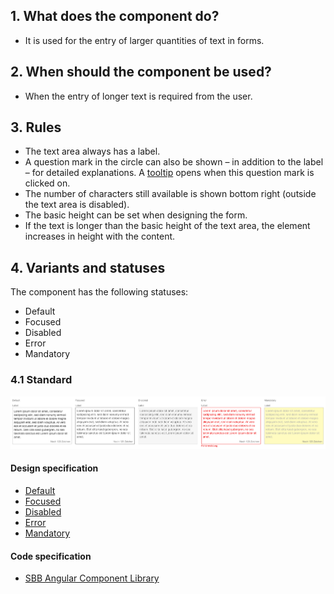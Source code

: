 ## 1. What does the component do? 
* It is used for the entry of larger quantities of text in forms.


## 2. When should the component be used?
* When the entry of longer text is required from the user.


## 3. Rules 
* The text area always has a label.
* A question mark in the circle can also be shown – in addition to the label – for detailed explanations. A [tooltip](https://digital.sbb.ch/en/webapps/components/tooltip) opens when this question mark is clicked on.
* The number of characters still available is shown bottom right (outside the text area is disabled).
* The basic height can be set when designing the form.
* If the text is longer than the basic height of the text area, the element increases in height with the content.


## 4. Variants and statuses
The component has the following statuses:
* Default
* Focused
* Disabled
* Error
* Mandatory

### 4.1 Standard
![Image of the text area component](https://raw.githubusercontent.com/sbb-design-systems/design-system-webapp-documentation/master/documentation/components/textarea/images/Textarea_Default.png 'class: image')

#### Design specification
* [Default](https://www.sketch.com/s/58b25e4c-bf9c-4f74-973f-503538fcbea2/a/wd5Qaq#Inspector)
* [Focused](https://www.sketch.com/s/58b25e4c-bf9c-4f74-973f-503538fcbea2/a/qLbV42#Inspector)
* [Disabled](https://www.sketch.com/s/58b25e4c-bf9c-4f74-973f-503538fcbea2/a/Lp4nD3#Inspector)
* [Error](https://www.sketch.com/s/58b25e4c-bf9c-4f74-973f-503538fcbea2/a/7P1aJP#Inspector)
* [Mandatory](https://www.sketch.com/s/58b25e4c-bf9c-4f74-973f-503538fcbea2/a/dlwDKn9#Inspector)

#### Code specification
* [SBB Angular Component Library](https://sbb-angular.app.sbb.ch/business/components/textarea)
